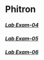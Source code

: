 # Phitron

### [*Lab Exam-04*](https://docs.google.com/document/d/1vhyPJwnFmyh_-4ukL4nfFdTWOS4EkTjVd5iHV0hJW2w/edit?usp=sharing)

### [*Lab Exam-05*](https://docs.google.com/document/d/1vpWxPncptUe0dnPWhTCITpbFFr-VRiv2NlaSjOn9T8o/edit?usp=sharing)

### [*Lab Exam-06*](https://docs.google.com/document/d/17LysQMQ-Kcso8OfqT1UKGyQgbWz8Z-iIQTzdgMBqKL0/edit?usp=sharing)